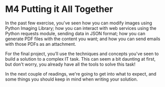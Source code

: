 # M4 Putting it All Together

In the past few exercise, you've seen how you can modify images using Python Imaging Library; how you can interact with web services using the Python requests module, sending data in JSON format; how you can generate PDF files with the content you want; and how you can send emails with those PDFs as an attachment. 

For the final project, you’ll use the techniques and concepts you've seen to build a solution to a complex IT task. This can seem a bit daunting at first, but don't worry, you already have all the tools to solve this task!

In the next couple of readings, we're going to get into what to expect, and some things you should keep in mind when writing your solution.
